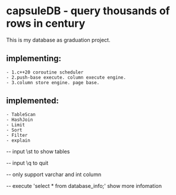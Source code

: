# capsuleDB - query thousands of rows in century
This is my database as graduation project.

## implementing:
    - 1.c++20 coroutine scheduler
    - 2.push-base execute. column execute engine.
    - 3.column store engine. page base.

## implemented:
    - TableScan
    - HashJoin
    - Limit
    - Sort
    - Filter
    - explain


-- input \st to show tables

-- input \q to quit

-- only support varchar and int column

-- execute 'select * from database_info;' show more infomation


